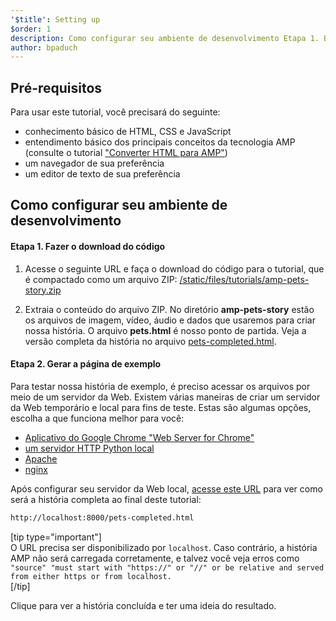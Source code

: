 ```yaml
---
'$title': Setting up
$order: 1
description: Como configurar seu ambiente de desenvolvimento Etapa 1. Baixe o código. Baixe o código de exemplo do tutorial como um arquivo ZIP ou via git ...
author: bpaduch
---
```


## Pré-requisitos

Para usar este tutorial, você precisará do seguinte:

- conhecimento básico de HTML, CSS e JavaScript
- entendimento básico dos principais conceitos da tecnologia AMP (consulte o tutorial ["Converter HTML para AMP"](../../../../documentation/guides-and-tutorials/start/converting/index.md))
- um navegador de sua preferência
- um editor de texto de sua preferência

## Como configurar seu ambiente de desenvolvimento

#### Etapa 1. Fazer o download do código

1. Acesse o seguinte URL e faça o download do código para o tutorial, que é compactado como um arquivo ZIP: <a href="/static/files/tutorials/amp-pets-story.zip">/static/files/tutorials/amp-pets-story.zip</a>

2. Extraia o conteúdo do arquivo ZIP. No diretório **amp-pets-story** estão os arquivos de imagem, vídeo, áudio e dados que usaremos para criar nossa história. O arquivo **pets.html** é nosso ponto de partida. Veja a versão completa da história no arquivo [pets-completed.html](https://github.com/ampproject/amp.dev/blob/legacy-master/tutorial_source/amp-pets-story/pets-completed.html).

#### Etapa 2. Gerar a página de exemplo

Para testar nossa história de exemplo, é preciso acessar os arquivos por meio de um servidor da Web. Existem várias maneiras de criar um servidor da Web temporário e local para fins de teste. Estas são algumas opções, escolha a que funciona melhor para você:

- [Aplicativo do Google Chrome "Web Server for Chrome"](https://chrome.google.com/webstore/detail/web-server-for-chrome/ofhbbkphhbklhfoeikjpcbhemlocgigb)
- [um servidor HTTP Python local](https://developer.mozilla.org/en-US/docs/Learn/Common_questions/set_up_a_local_testing_server#Running_a_simple_local_HTTP_server)
- [Apache](https://httpd.apache.org/docs/2.4/getting-started.html)
- [nginx](http://nginx.org/)

Após configurar seu servidor da Web local, <a href="http://localhost:8000/pets-completed.html">acesse este URL</a> para ver como será a história completa ao final deste tutorial:

```html
http://localhost:8000/pets-completed.html
```

[tip type="important"]<br />O URL precisa ser disponibilizado por <code>localhost</code>. Caso contrário, a história AMP não será carregada corretamente, e talvez você veja erros como `"source" "must start with "https://" or "//" or be relative and served from either https or from localhost.`<br />[/tip]

Clique para ver a história concluída e ter uma ideia do resultado.
